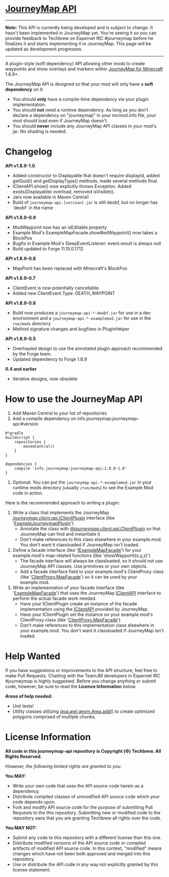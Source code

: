 [JourneyMap API](https://bitbucket.org/TeamJM/journeymap-api)
====

- - - -

**Note:** This API is currently being developed and is subject to change. It hasn't been implemented in JourneyMap yet. You're seeing it so you can provide feedback to Techbrew on Espernet IRC #journeymap before he finalizes 
it and starts implementing it in JourneyMap. This page will be updated as development progresses.

- - - -

A plugin-style (soft dependency) API allowing other mods to create waypoints and show overlays and markers within [JourneyMap for Minecraft](http://journeymap.info) 1.8.9+.

The JourneyMap API is designed so that your mod will only have a **soft dependency** on it:  

 * You should **only** have a compile-time dependency via your plugin implementation.
 * You should **not** need a runtime dependency. As long as you don't declare a dependency on "journeymap" in your mcmod.info file, your mod should load even if JourneyMap doesn't.
 * You should **never** include any JourneyMap API classes in your mod's jar. No shading is needed.

Changelog
====

**API v1.8.9-1.0**

* Added constructor to Displayable that doesn't require displayId, added getGuid() and getDisplayType() methods, made several methods final.
* IClientAPI.show() now explicitly throws Exception. Added exists(Displayable) overload, removed isVisible().
* Jars now available in Maven Central!
* Build of `journeymap-api-[version].jar` is still deobf, but no longer has 'deobf' in the name

**API v1.8.9-0.9**

* ModWaypoint now has an isEditable property
* Example Mod's ExampleMapFacade.showBedWaypoint() now takes a BlockPos
* Bugfix in Example Mod's SleepEventListener: event.result is always null
* Build updated to Forge 11.15.0.1712

**API v1.8.9-0.8**

* MapPoint has been replaced with Minecraft's BlockPos

**API v1.8.9-0.7**

* ClientEvent is now potentially cancellable.
* Added new ClientEvent.Type: DEATH_WAYPOINT

**API v1.8.9-0.6**

* Build now produces a `journeymap-api-*-deobf.jar` for use in a dev environment and a `journeymap-api-*-examplemod.jar` for use in the `run/mods` directory
* Method signature changes and bugfixes in PluginHelper

**API v1.8.9-0.5**

* Overhauled design to use the annotated plugin approach recommended by the Forge team.
* Updated dependency to Forge 1.8.9

**0.4 and earlier**

* Iterative designs, now obsolete


How to use the JourneyMap API
=============================================================

1. Add Maven Central to your list of repositories
1. Add a compile dependency on info.journeymap:journeymap-api:#version

```
#!gradle
buildscript {
    repositories {
        mavenCentral()
    }
}

dependencies {
    compile 'info.journeymap:journeymap-api:1.8.9-1.0'
}

```

1. Optional: You can put the `journeymap-api-*-examplemod.jar` in your runtime mods directory (usually `/run/mods`)
to see the Example Mod code in action.


Here is the recommended approach to writing a plugin:

1. Write a class that implements the JourneyMap *[journeymap.client.api.IClientPlugin](https://bitbucket.org/TeamJM/journeymap-api/src/master/src/main/java/journeymap/client/api/IClientPlugin.java)* interface (like '[ExampleJourneymapPlugin](https://bitbucket.org/TeamJM/journeymap-api/src/master/src/main/java/example/mod/client/plugin/ExampleJourneymapPlugin.java)')
    - Annotate the class with *[@journeymap.client.api.ClientPlugin](https://bitbucket.org/TeamJM/journeymap-api/src/master/src/main/java/journeymap/client/api/ClientPlugin.java)* so that JourneyMap can find and instantiate it
    - Don't make references to this class elsewhere in your example.mod. You don't want it classloaded if JourneyMap isn't loaded.
1. Define a facade interface (like '[IExampleMapFacade](https://bitbucket.org/TeamJM/journeymap-api/src/master/src/main/java/example/mod/client/facade/IExampleMapFacade.java)') for your example.mod's map-related functions (like 'showWaypoint(x,y,z)')
    - The facade interface will always be classloaded, so it should not use JourneyMap API classes. Use primitives or your own objects.
    - Add a facade interface field to your example.mod's ClientProxy class (like '[ClientProxy.MapFacade](https://bitbucket.org/TeamJM/journeymap-api/src/master/src/main/java/example/mod/client/ClientProxy.java)') so it can be used by your example.mod.
1. Write an implementation of your facade interface (like '[ExampleMapFacade](https://bitbucket.org/TeamJM/journeymap-api/src/master/src/main/java/example/mod/client/plugin/ExampleMapFacade.java)') that uses the JourneyMap [IClientAPI](https://bitbucket.org/TeamJM/journeymap-api/src/master/src/main/java/journeymap/client/api/IClientAPI.java) interface to perform the actual facade work needed.
    - Have your IClientPlugin create an instance of the facade implementation using the [IClientAPI](https://bitbucket.org/TeamJM/journeymap-api/src/master/src/main/java/journeymap/client/api/IClientAPI.java) provided by JourneyMap.
    - Have your IClientPlugin set the instance on your example.mod's ClientProxy class (like '[ClientProxy.MapFacade](https://bitbucket.org/TeamJM/journeymap-api/src/master/src/main/java/example/mod/client/ClientProxy.java)')
    - Don't make references to this implementation class elsewhere in your example.mod. You don't want it classloaded if JourneyMap isn't loaded.

Help Wanted
====
If you have suggestions or improvements to the API structure, feel free to make Pull Requests. Chatting with the TeamJM
developers in Espernet IRC #journeymap is highly suggested.  Before you change anything or submit code, however, be sure
to read the **Licence Information** below.

**Areas of help needed:**

* Unit tests!
* Utility classes utilizing [java.awt.geom.Area.add()](https://docs.oracle.com/javase/7/docs/api/java/awt/geom/Area.html) to 
create optimized polygons comprised of multiple chunks.

License Information
===================

**All code in this journeymap-api repository is Copyright (&copy;) Techbrew. All Rights Reserved.**

*However, the following limited rights are granted to you:*

**You MAY:**

* Write your own code that uses the API source code herein as a dependency.
* Distribute compiled classes of unmodified API source code which your code depends upon.
* Fork and modify API source code for the purpose of submitting Pull Requests to the this repository. Submitting new or modified code to the repository eans that you are granting Techbrew all rights over the code.

**You MAY NOT:**
 
* Submit any code to this repository with a different license than this one.
* Distribute modified versions of the API source code or compiled artifacts of modified API source code. In this context, "modified" means changes which have not been both approved and merged into this repository.
* Use or distribute the API code in any way not explicitly granted by this license statement.